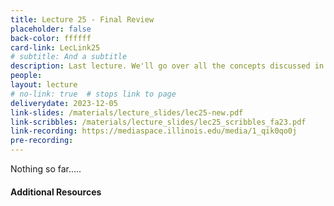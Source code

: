 ```yaml
---
title: Lecture 25 - Final Review
placeholder: false
back-color: ffffff
card-link: LecLink25
# subtitle: And a subtitle
description: Last lecture. We'll go over all the concepts discussed in the course using some simple practice problems. Special emphasis on topics not covered the the other exams (MSTs and TMs).
people:
layout: lecture
# no-link: true  # stops link to page 
deliverydate: 2023-12-05
link-slides: /materials/lecture_slides/lec25-new.pdf
link-scribbles: /materials/lecture_slides/lec25_scribbles_fa23.pdf
link-recording: https://mediaspace.illinois.edu/media/1_qik0qo0j
pre-recording: 
---
```


Nothing so far.....

<h4>Additional Resources</h4>








